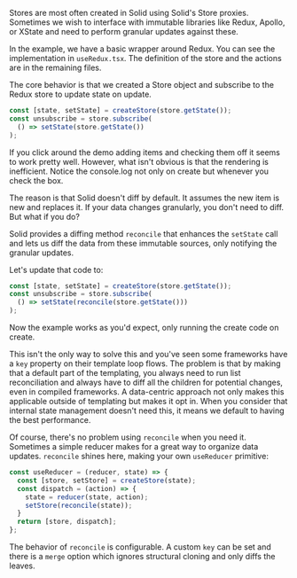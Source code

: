 Stores are most often created in Solid using Solid's Store proxies. Sometimes we wish to interface with immutable libraries like Redux, Apollo, or XState and need to perform granular updates against these.

In the example, we have a basic wrapper around Redux. You can see the implementation in `useRedux.tsx`. The definition of the store and the actions are in the remaining files.

The core behavior is that we created a Store object and subscribe to the Redux store to update state on update.

```js
const [state, setState] = createStore(store.getState());
const unsubscribe = store.subscribe(
  () => setState(store.getState())
);
```
If you click around the demo adding items and checking them off it seems to work pretty well. However, what isn't obvious is that the rendering is inefficient. Notice the console.log not only on create but whenever you check the box.

The reason is that Solid doesn't diff by default. It assumes the new item is new and replaces it. If your data changes granularly, you don't need to diff. But what if you do?

Solid provides a diffing method `reconcile` that enhances the `setState` call and lets us diff the data from these immutable sources, only notifying the granular updates.

Let's update that code to:
```js
const [state, setState] = createStore(store.getState());
const unsubscribe = store.subscribe(
  () => setState(reconcile(store.getState()))
);
```
Now the example works as you'd expect, only running the create code on create.

This isn't the only way to solve this and you've seen some frameworks have a `key` property on their template loop flows. The problem is that by making that a default part of the templating, you always need to run list reconciliation and always have to diff all the children for potential changes, even in compiled frameworks. A data-centric approach not only makes this applicable outside of templating but makes it opt in. When you consider that internal state management doesn't need this, it means we default to having the best performance.

Of course, there's no problem using `reconcile` when you need it. Sometimes a simple reducer makes for a great way to organize data updates. `reconcile` shines here, making your own `useReducer` primitive:

```js
const useReducer = (reducer, state) => {
  const [store, setStore] = createStore(state);
  const dispatch = (action) => {
    state = reducer(state, action);
    setStore(reconcile(state));
  }
  return [store, dispatch];
};
```

The behavior of `reconcile` is configurable. A custom `key` can be set and there is a `merge` option which ignores structural cloning and only diffs the leaves.